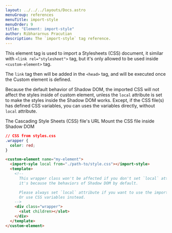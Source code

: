 ```yaml
---
layout: ../../../layouts/Docs.astro
menuGroup: references
menuTitle: import-style
menuOrder: 9
title: "Element: import-style"
author: Ribhararnus Pracutian
description: The `import-style` tag reference.
---
```


This element tag is used to import a Stylesheets (CSS) document, it similar with `<link rel="stylesheet">` tag, but it's only allowed to be used inside `<custom-element>` tag.

The `link` tag then will be added in the `<head>` tag, and will be executed once the Custom element is defined.

Because the default behavior of Shadow DOM, the imported CSS will not affect the styles inside of custom element, unless the `local` attribute is set to make the styles inside the Shadow DOM works. Except, if the CSS file(s) has defined CSS variables, you can uses the variables directly, without `local` attribute.

<ref-section title="Attributes">
  <ref-item-def name="from">
    The Cascading Style Sheets (CSS) file's URL
  </ref-item-def>
  <ref-item-def name="local">
    Mount the CSS file inside Shadow DOM
  </ref-item-def>
</ref-section>

<ref-section title="Example"></ref-section>

```css
// CSS from styles.css
.wrapper {
  color: red;
}
```

```html
<custom-element name="my-element">
  <import-syle local from="./path-to/style.css"></import-style>
  <template>
    <!--
      This wrapper class won't be affected if you don't set `local` attribute,
      it's because the behaviors of Shadow DOM by default.

      Please always set `local` attribute if you want to use the imported CSS,
      Or use CSS variables instead.
    -->
    <div class="wrapper">
      <slot children></slot>
    </div>
  </template>
</custom-element>
```
